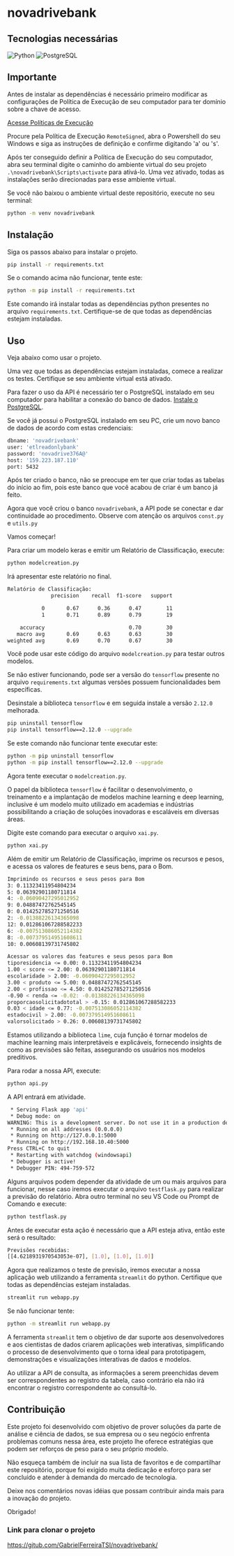 # novadrivebank

## Tecnologias necessárias
![Python](https://img.shields.io/badge/Python-3776AB?style=for-the-badge&logo=python&logoColor=white)
![PostgreSQL](https://img.shields.io/badge/PostgreSQL-316192?style=for-the-badge&logo=postgresql&logoColor=white)

## Importante
Antes de instalar as dependências é necessário primeiro modificar as configurações de Política de Execução de seu computador para ter domínio sobre a chave de acesso.

[Acesse Políticas de Execução](https://learn.microsoft.com/pt-br/powershell/module/microsoft.powershell.core/about/about_execution_policies?view=powershell-7.4)

Procure pela Política de Execução ```RemoteSigned```, abra o Powershell do seu Windows e siga as instruções de definição e confirme digitando 'a' ou 's'.

Após ter conseguido definir a Política de Execução do seu computador, abra seu terminal digite o caminho do ambiente virtual do seu projeto ```.\novadrivebank\Scripts\activate``` para ativá-lo. Uma vez ativado, todas as instalações serão direcionadas para esse ambiente virtual.

Se você não baixou o ambiente virtual deste repositório, execute no seu terminal:
```bash
python -m venv novadrivebank
```

## Instalação
Siga os passos abaixo para instalar o projeto.

```bash
pip install -r requirements.txt
```
Se o comando acima não funcionar, tente este:
```bash
python -m pip install -r requirements.txt
```
Este comando irá instalar todas as dependências python presentes no arquivo ```requirements.txt```. Certifique-se de que todas as dependências estejam instaladas.

## Uso
Veja abaixo como usar o projeto.

Uma vez que todas as dependências estejam instaladas, comece a realizar os testes. Certifique se seu ambiente virtual está ativado.

Para fazer o uso da API é necessário ter o PostgreSQL instalado em seu computador para habilitar a conexão do banco de dados. [Instale o PostgreSQL](https://www.postgresql.org/download/).

Se você já possui o PostgreSQL instalado em seu PC, crie um novo banco de dados de acordo com estas credenciais:
```bash
dbname: 'novadrivebank'
user: 'etlreadonlybank'
password: 'novadrive376A@'
host: '159.223.187.110'
port: 5432
```

Após ter criado o banco, não se preocupe em ter que criar todas as tabelas do início ao fim, pois este banco que você acabou de criar é um banco já feito.

Agora que você criou o banco ```novadrivebank```, a API pode se conectar e dar continuidade ao procedimento. Observe com atenção os arquivos ```const.py``` e ```utils.py```

Vamos começar!

Para criar um modelo keras e emitir um Relatório de Classificação, execute:
```bash
python modelcreation.py
```
Irá apresentar este relatório no final.
```bash
Relatório de Classificação:
              precision    recall  f1-score   support

           0       0.67      0.36      0.47        11
           1       0.71      0.89      0.79        19

    accuracy                           0.70        30
   macro avg       0.69      0.63      0.63        30
weighted avg       0.69      0.70      0.67        30
```
Você pode usar este código do arquivo ```modelcreation.py``` para testar outros modelos.

Se não estiver funcionando, pode ser a versão do ```tensorflow``` presente no arquivo ```requirements.txt``` algumas versões possuem funcionalidades bem específicas.

Desinstale a biblioteca ```tensorflow``` e em seguida instale a versão ```2.12.0``` melhorada.
```bash
pip uninstall tensorflow
pip install tensorflow==2.12.0 --upgrade
```
Se este comando não funcionar tente executar este:
```bash
python -m pip uninstall tensorflow
python -m pip install tensorflow==2.12.0 --upgrade
```
Agora tente executar o ```modelcreation.py```.

O papel da biblioteca ```tensorflow``` é facilitar o desenvolvimento, o treinamento e a implantação de modelos machine learning e deep learning, inclusive é um modelo muito utilizado em academias e indústrias possibilitando a criação de soluções inovadoras e escaláveis em diversas áreas.

Digite este comando para executar o arquivo ```xai.py```.
```bash
python xai.py
```
Além de emitir um Relatório de Classificação, imprime os recursos e pesos, e acessa os valores de features e seus bens, para o Bom.
```bash
Imprimindo os recursos e seus pesos para Bom
3: 0.11323411954804234
5: 0.06392901180711814
4: -0.06090427295012952
9: 0.04887472762545145
0: 0.014252785271250516
2: -0.01388226134365098
12: 0.012861067288582233
6: -0.007513086052114382
8: -0.007379514951608611
10: 0.00608139731745802

Acessar os valores das features e seus pesos para Bom
tiporesidencia <= 0.00: 0.11323411954804234
1.00 < score <= 2.00: 0.06392901180711814
escolaridade > 2.00: -0.06090427295012952
3.00 < produto <= 5.00: 0.04887472762545145
2.00 < profissao <= 4.50: 0.014252785271250516
-0.90 < renda <= -0.02: -0.01388226134365098
proporcaosolicitadototal > -0.15: 0.012861067288582233
0.03 < idade <= 0.77: -0.007513086052114382
estadocivil > 2.00: -0.007379514951608611
valorsolicitado > 0.26: 0.00608139731745802
```
Estamos utilizando a biblioteca ```lime```, cuja função é tornar modelos de machine learning mais interpretáveis e explicáveis, fornecendo insights de como as previsões são feitas, assegurando os usuários nos modelos preditivos.

Para rodar a nossa API, execute:
```bash
python api.py
```
A API entrará em atividade.
```bash
 * Serving Flask app 'api'
 * Debug mode: on
WARNING: This is a development server. Do not use it in a production deployment. Use a production WSGI server instead.
 * Running on all addresses (0.0.0.0)
 * Running on http://127.0.0.1:5000
 * Running on http://192.168.10.40:5000
Press CTRL+C to quit
 * Restarting with watchdog (windowsapi)
 * Debugger is active!
 * Debugger PIN: 494-759-572
```
Alguns arquivos podem depender da atividade de um ou mais arquivos para funcionar, nesse caso iremos executar o arquivo ```testflask.py``` para realizar a previsão do relatório. Abra outro terminal no seu VS Code ou Prompt de Comando e execute:
```bash
python testflask.py
```
Antes de executar esta ação é necessário que a API esteja ativa, então este será o resultado:
```bash
Previsões recebidas:
[[4.6218931970543053e-07], [1.0], [1.0], [1.0]]
```
Agora que realizamos o teste de previsão, iremos executar a nossa aplicação web utilizando a ferramenta ```streamlit``` do python. Certifique que todas as dependências estejam instaladas.
```bash
streamlit run webapp.py
```
Se não funcionar tente:
```bash
python -m streamlit run webapp.py
```

A ferramenta ```streamlit``` tem o objetivo de dar suporte aos desenvolvedores e aos cientistas de dados criarem aplicações web interativas, simplificando o processo de desenvolvimento que o torna ideal para prototipagem, demonstrações e visualizações interativas de dados e modelos.

Ao utilizar a API de consulta, as informações a serem preenchidas devem ser correspondentes ao registro da tabela, caso contrário ela não irá encontrar o registro correspondente ao consultá-lo.

## Contribuição

Este projeto foi desenvolvido com objetivo de prover soluções da parte de análise e ciência de dados, se sua empresa ou o seu negócio enfrenta problemas comuns nessa área, este projeto lhe oferece estratégias que podem ser reforços de peso para o seu próprio modelo.

Não esqueça também de incluir na sua lista de favoritos e de compartilhar este repositório, porque foi exigido muita dedicação e esforço para ser concluído e atender à demanda do mercado de tecnologia.

Deixe nos comentários novas idéias que possam contribuir ainda mais para a inovação do projeto.

Obrigado!

### Link para clonar o projeto
https://gitub.com/GabrielFerreiraTSI/novadrivebank/